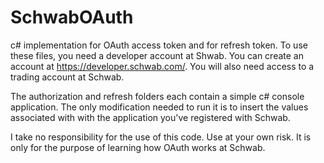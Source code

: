 # SchwabOAuth
c# implementation for OAuth access token and for refresh token.
To use these files, you need a developer account at Shwab. You can create an account at https://developer.schwab.com/.
You will also need access to a trading account at Schwab.

The authorization and refresh folders each  contain a simple c# console application. The only modification needed to run it is to insert the values associated with with the application you've registered with Schwab.

I take no responsibility for the use of this code. Use at your own risk. It is only for the purpose of learning how OAuth works at Schwab.

